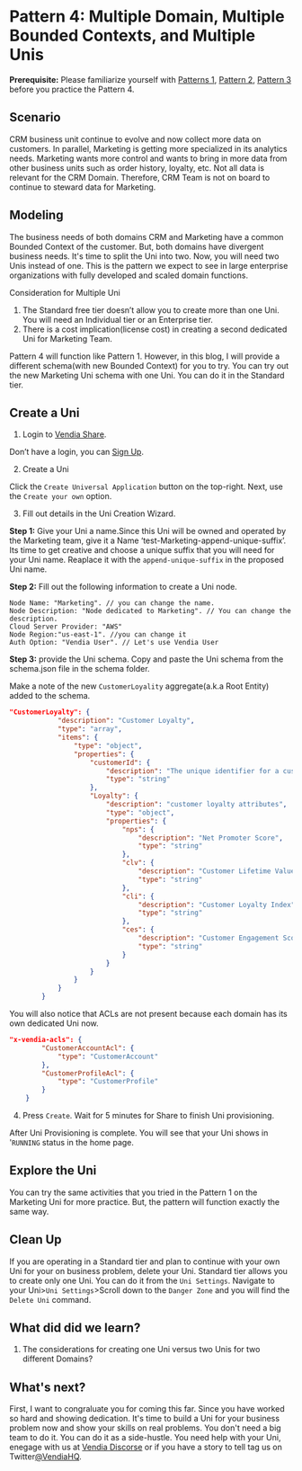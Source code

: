 # Pattern 4: Multiple Domain, Multiple Bounded Contexts, and Multiple Unis

**Prerequisite:** Please familiarize yourself with [Patterns 1](../pattern1/README.md), [Pattern 2](../pattern2/README.md), [Pattern 3](../pattern3/README.md) before you practice the Pattern 4. 


## Scenario

CRM business unit continue to evolve and now collect more data on customers. In parallel, Marketing is getting more specialized in its analytics needs. Marketing wants more control and wants to bring in more data from other business units such as order history, loyalty, etc. Not all data is relevant for the CRM Domain. Therefore, CRM Team is not on board to continue to steward data for Marketing.  


## Modeling

The business needs of both domains CRM and Marketing have a common Bounded Context of the customer. But, both domains have divergent business needs. It's time to split the Uni into two. Now, you will need two Unis instead of one. This is the pattern we expect to see in large enterprise organizations with fully developed and scaled domain functions. 

Consideration for Multiple Uni

1. The Standard free tier doesn’t allow you to create more than one Uni. You will need an Individual tier or an Enterprise tier. 
2. There is a cost implication(license cost) in creating a second dedicated Uni for Marketing Team.

Pattern 4 will function like Pattern 1. However, in this blog, I will provide a different schema(with new Bounded Context) for you to try. You can try out the new Marketing Uni schema with one Uni. You can do it in the Standard tier. 

## Create a Uni

1. Login to [Vendia Share](https://share.vendia.net/login). 

Don’t have a login, you can [Sign Up](https://share.vendia.net/). 

2. Create a Uni

Click the `Create Universal Application` button on the top-right. Next, use the `Create your own` option. 

3. Fill out details in the Uni Creation Wizard. 

**Step 1:** Give your Uni a name.Since this Uni will be owned and operated by the Marketing team, give it a Name ‘test-Marketing-append-unique-suffix’. Its time to get creative and choose a unique suffix that you will need for your Uni name. Reaplace it with the `append-unique-suffix` in the proposed Uni name.
            
**Step 2:** Fill out the following information to create a Uni node. 

```
Node Name: "Marketing". // you can change the name.
Node Description: "Node dedicated to Marketing". // You can change the description.
Cloud Server Provider: "AWS"
Node Region:"us-east-1". //you can change it
Auth Option: "Vendia User". // Let's use Vendia User
```

**Step 3:** provide the Uni schema. Copy and paste the Uni schema from the schema.json file in the schema folder.

Make a note of the new `CustomerLoyality` aggregate(a.k.a Root Entity) added to the schema.

```json
"CustomerLoyalty": {
            "description": "Customer Loyalty",
            "type": "array",
            "items": {
                "type": "object",
                "properties": {
                    "customerId": {
                        "description": "The unique identifier for a customer",
                        "type": "string"
                    },
                    "Loyalty": {
                        "description": "customer loyalty attributes",
                        "type": "object",
                        "properties": {
                            "nps": {
                                "description": "Net Promoter Score",
                                "type": "string"
                            },
                            "clv": {
                                "description": "Customer Lifetime Value",
                                "type": "string"
                            },
                            "cli": {
                                "description": "Customer Loyalty Index",
                                "type": "string"
                            },
                            "ces": {
                                "description": "Customer Engagement Score",
                                "type": "string"
                            }
                        }
                    }
                }
            }
        }
```


You will also notice that ACLs are not present because each domain has its own dedicated Uni now. 


```json
"x-vendia-acls": {
        "CustomerAccountAcl": {
            "type": "CustomerAccount"
        },
        "CustomerProfileAcl": {
            "type": "CustomerProfile"
        }
    }
```


4. Press `Create`. Wait for 5 minutes for Share to finish Uni provisioning.

After Uni Provisioning is complete. You will see that your Uni shows in '`RUNNING` status in the home page. 


## Explore the Uni

You can try the same activities that you tried in the Pattern 1 on the Marketing Uni for more practice. But, the pattern will function exactly the same way. 
            
## Clean Up
If you are operating in a Standard tier and plan to continue with your own Uni for your on business problem, delete your Uni. Standard tier allows you to create only one Uni. You can do it from the `Uni Settings`. Navigate to your Uni>`Uni Settings`>Scroll down to the `Danger Zone` and you will find the `Delete Uni` command.

## What did did we learn?

1. The considerations for creating one Uni versus two Unis for two different Domains?
            
## What's next?
First, I want to congraluate you for coming this far. Since you have worked so hard and showing dedication. It's time to build a Uni for your business problem now and show your skills on real problems. You don't need a big team to do it. You can do it as a side-hustle. You need help with your Uni, enegage with us at [Vendia Discorse](https://community.vendia.net/c/resources/8) or if you have a story to tell tag us on Twitter[@VendiaHQ]( https://twitter.com/VendiaHQ).
